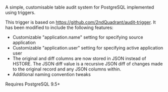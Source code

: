A simple, customisable table audit system for PostgreSQL implemented using
triggers.

This trigger is based on https://github.com/2ndQuadrant/audit-trigger.
It has been modified to include the following features:

  * Customizable "application.name" setting for specifying source application
  * Customizable "application.user" setting for specifying active application user
  * The original and diff columns are now stored in JSON instead of HSTORE.
    The JSON diff value is a recursive JSON diff of changes made to the original
    record and any JSON columns within.
  * Additional naming convention tweaks

Requires PostgreSQL 9.5+
